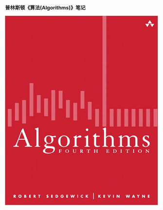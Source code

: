 ### 普林斯顿《算法(Algorithms)》笔记

![](https://raw.githubusercontent.com/massquantity/Princeton-Algorithms/master/pic/000.png)
